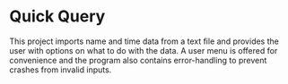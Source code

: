 # Quick Query

This project imports name and time data from a text file and provides the user with options on what to do with the data.
A user menu is offered for convenience and the program also contains error-handling to prevent crashes from invalid inputs.
